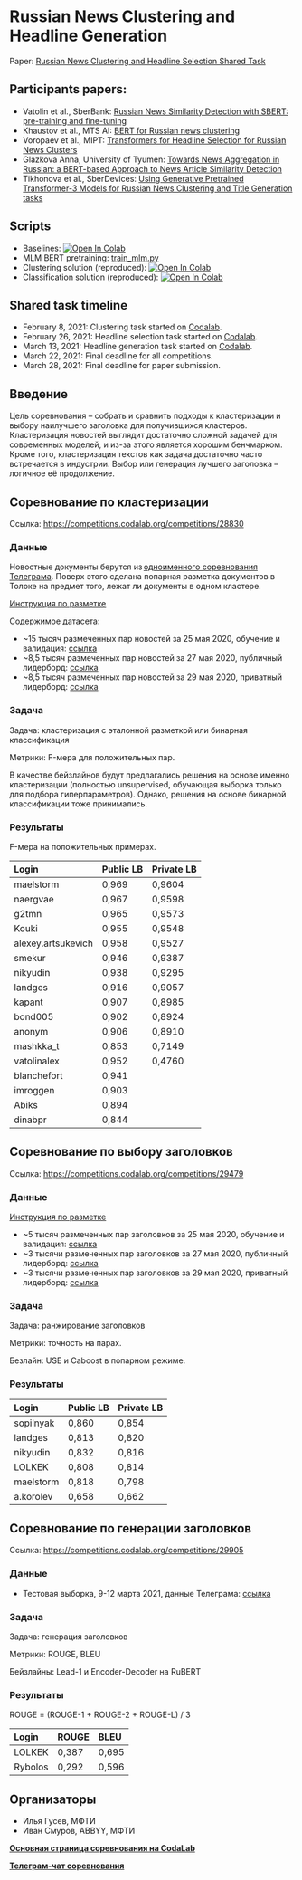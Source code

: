 # Russian News Сlustering and Headline Generation

Paper: [Russian News Clustering and Headline Selection Shared Task](http://www.dialog-21.ru/media/5297/gusevioplussmurovim154.pdf)

## Participants papers:
* Vatolin et al., SberBank: [Russian News Similarity Detection with SBERT: pre-training and fine-tuning](http://www.dialog-21.ru/media/5288/vatolinasplussmirnovaeyplusshkarinss136.pdf)
* Khaustov et al., MTS AI: [BERT for Russian news clustering](http://www.dialog-21.ru/media/5294/khaustovsvplusetal135.pdf)
* Voropaev et al., MIPT: [Transformers for Headline Selection for Russian News Clusters](http://www.dialog-21.ru/media/5290/voropaevpplussopilnyako140.pdf)
* Glazkova Anna, University of Tyumen: [Towards News Aggregation in Russian: a BERT-based Approach to News Article Similarity Detection](http://www.dialog-21.ru/media/5313/glazkovaav131.pdf)
* Tikhonova et al., SberDevices: [Using Generative Pretrained Transformer-3 Models for Russian News Clustering and Title Generation tasks](http://www.dialog-21.ru/media/5330/tikhonovamplusetal138.pdf)

## Scripts
* Baselines: [![Open In Colab](https://colab.research.google.com/assets/colab-badge.svg)](https://colab.research.google.com/drive/1bam5oFul9Gzj9rryq8_7M1-EGJxO3K-G#scrollTo=GgLzfNigT-er)
* MLM BERT pretraining: [train_mlm.py](https://github.com/dialogue-evaluation/Russian-News-Clustering-and-Headline-Generation/blob/main/train_mlm.py)
* Clustering solution (reproduced): [![Open In Colab](https://colab.research.google.com/assets/colab-badge.svg)](https://colab.research.google.com/drive/1rx2K4omqv96mYTL3f3sGAL9HWGeUhpv4)
* Classification solution (reproduced): [![Open In Colab](https://colab.research.google.com/assets/colab-badge.svg)](https://colab.research.google.com/drive/1lDXFjUWhLE70_1zLvcEJEb4grupymVo3)

## Shared task timeline
* February 8, 2021: Clustering task started on [Codalab](https://competitions.codalab.org/competitions/28830).
* February 26, 2021: Headline selection task started on [Codalab](https://competitions.codalab.org/competitions/29479).
* March 13, 2021: Headline generation task started on [Codalab](https://competitions.codalab.org/competitions/29905).
* March 22, 2021: Final deadline for all competitions.
* March 28, 2021: Final deadline for paper submission.

## Введение
Цель соревнования – собрать и сравнить подходы к кластеризации и выбору наилучшего заголовка для получившихся кластеров. Кластеризация новостей выглядит достаточно сложной задачей для современных моделей, и из-за этого является хорошим бенчмарком. Кроме того, кластеризация текстов как задача достаточно часто встречается в индустрии. Выбор или генерация лучшего заголовка – логичное её продолжение.


## Соревнование по кластеризации
Ссылка: https://competitions.codalab.org/competitions/28830
### Данные

Новостные документы берутся из [одноименного соревнования Телеграма](https://contest.com/docs/data_clustering2/ru). Поверх этого сделана попарная разметка документов в Толоке на предмет того, лежат ли документы в одном кластере.

[Инструкция по разметке](https://ilyagusev.github.io/purano/clustering_instruction.html)

Содержимое датасета: 
* ~15 тысяч размеченных пар новостей за 25 мая 2020, обучение и валидация: [ссылка](https://www.dropbox.com/s/8lu6dw8zcrn840j/ru_clustering_0525_urls.tsv)
* ~8,5 тысяч размеченных пар новостей за 27 мая 2020, публичный лидерборд: [ссылка](https://www.dropbox.com/s/3yh5ii20ijfbtb6/ru_clustering_0527_urls_final.tsv)
* ~8,5 тысяч размеченных пар новостей за 29 мая 2020, приватный лидерборд: [ссылка](https://www.dropbox.com/s/3yeui3sdlc5jhd4/ru_clustering_0529_urls_final_v2.tsv)

### Задача
Задача: кластеризация с эталонной разметкой или бинарная классификация

Метрики: F-мера для положительных пар.

В качестве бейзлайнов будут предлагались решения на основе именно кластеризации (полностью unsupervised, обучающая выборка только для подбора гиперпараметров). Однако, решения на основе бинарной классификации тоже принимались.

### Результаты

F-мера на положительных примерах.

| Login	             | Public LB | Private LB |
|:-------------------|:----------|:-----------|
| maelstorm          | 0,969     | 0,9604     |
| naergvae           | 0,967     | 0,9598     |
| g2tmn	             | 0,965     | 0,9573     |
| Kouki	             | 0,955     | 0,9548     |
| alexey.artsukevich | 0,958     | 0,9527     |
| smekur	           | 0,946     | 0,9387     |
| nikyudin	         | 0,938     | 0,9295     |
| landges	           | 0,916     | 0,9057     |
| kapant	           | 0,907     | 0,8985     |
| bond005	           | 0,902     | 0,8924     |
| anonym	           | 0,906     | 0,8910     |
| mashkka_t	         | 0,853     | 0,7149     |
| vatolinalex	       | 0,952     | 0,4760     |
| blanchefort	       | 0,941     |	          |
| imroggen	         | 0,903     |		        |
| Abiks	             | 0,894     |		        |
| dinabpr	           | 0,844     |		        |

## Соревнование по выбору заголовков

Ссылка: https://competitions.codalab.org/competitions/29479

### Данные
[Инструкция по разметке](https://ilyagusev.github.io/purano/selection_instruction.html)

* ~5 тысяч размеченных пар заголовков за 25 мая 2020, обучение и валидация: [ссылка](https://www.dropbox.com/s/jpcwryaeszqtrf9/titles_markup_0525_urls.tsv)
* ~3 тысячи размеченных пар заголовков за 27 мая 2020, публичный лидерборд: [ссылка](https://www.dropbox.com/s/jfa1b1xxw24znr9/titles_markup_0527_urls.tsv)
* ~3 тысячи размеченных пар заголовков за 29 мая 2020, приватный лидерборд: [ссылка](https://www.dropbox.com/s/qyegrt8oj2wn686/titles_markup_0529_urls.tsv)

### Задача
Задача: ранжирование заголовков

Метрики: точность на парах.

Безлайн: USE и Caboost в попарном режиме.

### Результаты

| Login	             | Public LB | Private LB |
|:-------------------|:----------|:-----------|
| sopilnyak          | 0,860     | 0,854      |
| landges            | 0,813	   | 0,820      |
| nikyudin           | 0,832	   | 0,816      |
| LOLKEK             | 0,808	   | 0,814      |
| maelstorm          | 0,818	   | 0,798      |
| a.korolev          | 0,658	   | 0,662      |

## Соревнование по генерации заголовков

Ссылка: https://competitions.codalab.org/competitions/29905

### Данные
* Тестовая выборка, 9-12 марта 2021, данные Телеграма: [ссылка](https://www.dropbox.com/s/9vlf6plbjqpbmea/headline_generation_answers.jsonl.tar.gz)

### Задача
Задача: генерация заголовков

Метрики: ROUGE, BLEU

Бейзлайны: Lead-1 и Encoder-Decoder на RuBERT

### Результаты

ROUGE = (ROUGE-1 + ROUGE-2 + ROUGE-L) / 3

| Login	  | ROUGE   | BLEU  |
|:--------|:--------|:------|
| LOLKEK  |	0,387	  | 0,695 |
| Rybolos |	0,292	  | 0,596 |

## Организаторы
* Илья Гусев, МФТИ
* Иван Смуров, ABBYY, МФТИ

[**Основная страница соревнования на CodaLab**](https://competitions.codalab.org/competitions/28830#learn_the_details)

[**Телеграм-чат соревнования**](https://t.me/dialogue_clustering)




